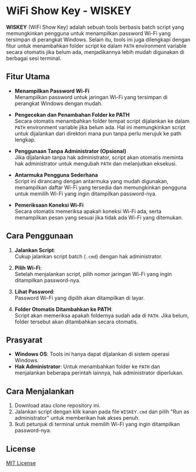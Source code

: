 # WiFi Show Key - WISKEY

**WISKEY** (WiFi Show Key) adalah sebuah tools berbasis batch script yang memungkinkan pengguna untuk menampilkan password Wi-Fi yang tersimpan di perangkat Windows. Selain itu, tools ini juga dilengkapi dengan fitur untuk menambahkan folder script ke dalam `PATH` environment variable secara otomatis jika belum ada, menjadikannya lebih mudah digunakan di berbagai sesi terminal.

## Fitur Utama
- **Menampilkan Password Wi-Fi**  
  Menampilkan password untuk jaringan Wi-Fi yang tersimpan di perangkat Windows dengan mudah.
  
- **Pengecekan dan Penambahan Folder ke PATH**  
  Secara otomatis menambahkan folder tempat script dijalankan ke dalam `PATH` environment variable jika belum ada. Hal ini memungkinkan script untuk dijalankan dari direktori mana pun tanpa perlu merujuk ke path lengkap.

- **Penggunaan Tanpa Administrator (Opsional)**  
  Jika dijalankan tanpa hak administrator, script akan otomatis meminta hak administrator untuk mengubah `PATH` dan melanjutkan eksekusi.

- **Antarmuka Pengguna Sederhana**  
  Script ini dirancang dengan antarmuka yang mudah digunakan, menampilkan daftar Wi-Fi yang tersedia dan memungkinkan pengguna untuk memilih Wi-Fi yang ingin ditampilkan password-nya.

- **Pemeriksaan Koneksi Wi-Fi**  
  Secara otomatis memeriksa apakah koneksi Wi-Fi ada, serta menampilkan pesan yang sesuai jika tidak ada Wi-Fi yang ditemukan.

## Cara Penggunaan
1. **Jalankan Script**:  
   Cukup jalankan script batch (`.cmd`) dengan hak administrator.

2. **Pilih Wi-Fi**:  
   Setelah menjalankan script, pilih nomor jaringan Wi-Fi yang ingin ditampilkan password-nya.

3. **Lihat Password**:  
   Password Wi-Fi yang dipilih akan ditampilkan di layar.

4. **Folder Otomatis Ditambahkan ke PATH**:  
   Script akan memeriksa apakah foldernya sudah ada di `PATH`. Jika belum, folder tersebut akan ditambahkan secara otomatis.

## Prasyarat
- **Windows OS**: Tools ini hanya dapat dijalankan di sistem operasi Windows.
- **Hak Administrator**: Untuk menambahkan folder ke `PATH` dan menjalankan beberapa perintah lainnya, hak administrator diperlukan.

## Cara Menjalankan
1. Download atau clone repository ini.
2. Jalankan script dengan klik kanan pada file `WISKEY.cmd` dan pilih "Run as administrator" untuk memberikan hak akses penuh.
3. Ikuti petunjuk di terminal untuk memilih Wi-Fi yang ingin ditampilkan password-nya.

## License
[MIT License](LICENSE)

